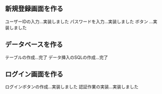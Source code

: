 ##  新規登録画面を作る
ユーザーIDの入力...実装しました
パスワードを入力...実装しました
ボタン         ...実装しました
## データベースを作る
テーブルの作成...完了
データ挿入のSQLの作成...完了
## ログイン画面を作る
ログインボタンの作成...実装しました
認証作業の実装...実装しました